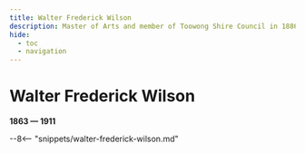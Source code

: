 ```yaml
---
title: Walter Frederick Wilson
description: Master of Arts and member of Toowong Shire Council in 1886
hide:
  - toc
  - navigation 
---
```


# Walter Frederick Wilson

**1863 — 1911**

--8<-- "snippets/walter-frederick-wilson.md"
